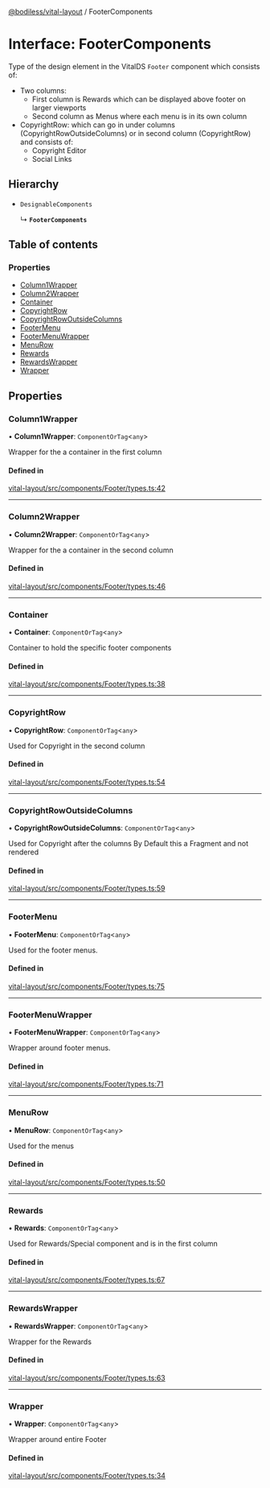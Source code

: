 [@bodiless/vital-layout](../README.md) / FooterComponents

# Interface: FooterComponents

Type of the design element in the VitalDS `Footer` component which
consists of:
- Two columns:
  - First column is Rewards which can be displayed above footer on larger viewports
  - Second column as Menus where each menu is in its own column
- CopyrightRow: which can go in under columns (CopyrightRowOutsideColumns)
  or in second column (CopyrightRow) and consists of:
  - Copyright Editor
  - Social Links

## Hierarchy

- `DesignableComponents`

  ↳ **`FooterComponents`**

## Table of contents

### Properties

- [Column1Wrapper](FooterComponents.md#column1wrapper)
- [Column2Wrapper](FooterComponents.md#column2wrapper)
- [Container](FooterComponents.md#container)
- [CopyrightRow](FooterComponents.md#copyrightrow)
- [CopyrightRowOutsideColumns](FooterComponents.md#copyrightrowoutsidecolumns)
- [FooterMenu](FooterComponents.md#footermenu)
- [FooterMenuWrapper](FooterComponents.md#footermenuwrapper)
- [MenuRow](FooterComponents.md#menurow)
- [Rewards](FooterComponents.md#rewards)
- [RewardsWrapper](FooterComponents.md#rewardswrapper)
- [Wrapper](FooterComponents.md#wrapper)

## Properties

### Column1Wrapper

• **Column1Wrapper**: `ComponentOrTag`<`any`\>

Wrapper for the a container in the first column

#### Defined in

[vital-layout/src/components/Footer/types.ts:42](https://github.com/johnsonandjohnson/Bodiless-JS/blob/77abc63fa/packages/vital-layout/src/components/Footer/types.ts#L42)

___

### Column2Wrapper

• **Column2Wrapper**: `ComponentOrTag`<`any`\>

Wrapper for the a container in the second column

#### Defined in

[vital-layout/src/components/Footer/types.ts:46](https://github.com/johnsonandjohnson/Bodiless-JS/blob/77abc63fa/packages/vital-layout/src/components/Footer/types.ts#L46)

___

### Container

• **Container**: `ComponentOrTag`<`any`\>

Container to hold the specific footer components

#### Defined in

[vital-layout/src/components/Footer/types.ts:38](https://github.com/johnsonandjohnson/Bodiless-JS/blob/77abc63fa/packages/vital-layout/src/components/Footer/types.ts#L38)

___

### CopyrightRow

• **CopyrightRow**: `ComponentOrTag`<`any`\>

Used for Copyright in the second column

#### Defined in

[vital-layout/src/components/Footer/types.ts:54](https://github.com/johnsonandjohnson/Bodiless-JS/blob/77abc63fa/packages/vital-layout/src/components/Footer/types.ts#L54)

___

### CopyrightRowOutsideColumns

• **CopyrightRowOutsideColumns**: `ComponentOrTag`<`any`\>

Used for Copyright after the columns
By Default this a Fragment and not rendered

#### Defined in

[vital-layout/src/components/Footer/types.ts:59](https://github.com/johnsonandjohnson/Bodiless-JS/blob/77abc63fa/packages/vital-layout/src/components/Footer/types.ts#L59)

___

### FooterMenu

• **FooterMenu**: `ComponentOrTag`<`any`\>

Used for the footer menus.

#### Defined in

[vital-layout/src/components/Footer/types.ts:75](https://github.com/johnsonandjohnson/Bodiless-JS/blob/77abc63fa/packages/vital-layout/src/components/Footer/types.ts#L75)

___

### FooterMenuWrapper

• **FooterMenuWrapper**: `ComponentOrTag`<`any`\>

Wrapper around footer menus.

#### Defined in

[vital-layout/src/components/Footer/types.ts:71](https://github.com/johnsonandjohnson/Bodiless-JS/blob/77abc63fa/packages/vital-layout/src/components/Footer/types.ts#L71)

___

### MenuRow

• **MenuRow**: `ComponentOrTag`<`any`\>

Used for the menus

#### Defined in

[vital-layout/src/components/Footer/types.ts:50](https://github.com/johnsonandjohnson/Bodiless-JS/blob/77abc63fa/packages/vital-layout/src/components/Footer/types.ts#L50)

___

### Rewards

• **Rewards**: `ComponentOrTag`<`any`\>

Used for Rewards/Special component and is in the first column

#### Defined in

[vital-layout/src/components/Footer/types.ts:67](https://github.com/johnsonandjohnson/Bodiless-JS/blob/77abc63fa/packages/vital-layout/src/components/Footer/types.ts#L67)

___

### RewardsWrapper

• **RewardsWrapper**: `ComponentOrTag`<`any`\>

Wrapper for the Rewards

#### Defined in

[vital-layout/src/components/Footer/types.ts:63](https://github.com/johnsonandjohnson/Bodiless-JS/blob/77abc63fa/packages/vital-layout/src/components/Footer/types.ts#L63)

___

### Wrapper

• **Wrapper**: `ComponentOrTag`<`any`\>

Wrapper around entire Footer

#### Defined in

[vital-layout/src/components/Footer/types.ts:34](https://github.com/johnsonandjohnson/Bodiless-JS/blob/77abc63fa/packages/vital-layout/src/components/Footer/types.ts#L34)
